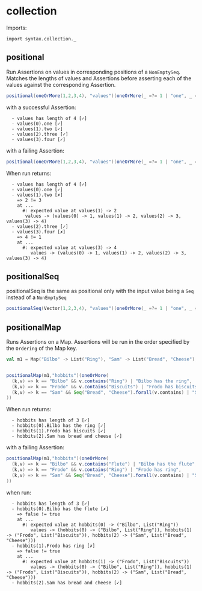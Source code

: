 # collection

Imports:

```
import syntax.collection._
```


## positional

Run Assertions on values in corresponding positions of a `NonEmptySeq`. Matches the lengths of values and Assertions before asserting each of the values against the corresponding Assertion.

```scala
positional(oneOrMore(1,2,3,4), "values")(oneOrMore(_ =?= 1 | "one", _ =?= 2 | "two", _ =?= 3 | "three", _ =?= 4 | "four"))
```

with a successful Assertion:

```
  - values has length of 4 [✓]
  - values(0).one [✓]
  - values(1).two [✓]
  - values(2).three [✓]
  - values(3).four [✓]
```

with a failing Assertion:

```scala
positional(oneOrMore(1,2,3,4), "values")(oneOrMore(_ =?= 1 | "one", _ =?= 3 | "two", _ =?= 3 | "three", _ =?= 1 | "four"))
```

When run returns:

```
  - values has length of 4 [✓]
  - values(0).one [✓]
  - values(1).two [✗]
    => 2 != 3
    at ...
      #: expected value at values(1) -> 2
       values -> (values(0) -> 1, values(1) -> 2, values(2) -> 3, values(3) -> 4)
  - values(2).three [✓]
  - values(3).four [✗]
    => 4 != 1
    at ...
      #: expected value at values(3) -> 4
         values -> (values(0) -> 1, values(1) -> 2, values(2) -> 3, values(3) -> 4)
```

## positionalSeq

positionalSeq is the same as positional only with the input value being a `Seq` instead of a `NonEmptySeq`

```scala
positionalSeq(Vector(1,2,3,4), "values")(oneOrMore(_ =?= 1 | "one", _ =?= 3 | "two", _ =?= 3 | "three", _ =?= 1 | "four"))
```

## positionalMap

Runs Assertions on a Map. Assertions will be run in the order specified by the `Ordering` of the Map key.

```scala
val m1 = Map("Bilbo" -> List("Ring"), "Sam" -> List("Bread", "Cheese"), "Frodo" -> List("Biscuits"))


positionalMap(m1,"hobbits")(oneOrMore(
  (k,v) => k == "Bilbo" && v.contains("Ring") | "Bilbo has the ring",
  (k,v) => k == "Frodo" && v.contains("Biscuits") | "Frodo has biscuits",
  (k,v) => k == "Sam" && Seq("Bread", "Cheese").forall(v.contains) | "Sam has bread and cheese"
))
```

When run returns:

```
  - hobbits has length of 3 [✓]
  - hobbits(0).Bilbo has the ring [✓]
  - hobbits(1).Frodo has biscuits [✓]
  - hobbits(2).Sam has bread and cheese [✓]
```

with a failing Assertion:

```scala
positionalMap(m1,"hobbits")(oneOrMore(
  (k,v) => k == "Bilbo" && v.contains("Flute") | "Bilbo has the flute",
  (k,v) => k == "Frodo" && v.contains("Ring") | "Frodo has ring",
  (k,v) => k == "Sam" && Seq("Bread", "Cheese").forall(v.contains) | "Sam has bread and cheese"
))
```

when run:

```
  - hobbits has length of 3 [✓]
  - hobbits(0).Bilbo has the flute [✗]
    => false != true
    at ...
      #: expected value at hobbits(0) -> ("Bilbo", List("Ring"))
         values -> (hobbits(0) -> ("Bilbo", List("Ring")), hobbits(1) -> ("Frodo", List("Biscuits")), hobbits(2) -> ("Sam", List("Bread", "Cheese")))
  - hobbits(1).Frodo has ring [✗]
    => false != true
    at ...
      #: expected value at hobbits(1) -> ("Frodo", List("Biscuits"))
         values -> (hobbits(0) -> ("Bilbo", List("Ring")), hobbits(1) -> ("Frodo", List("Biscuits")), hobbits(2) -> ("Sam", List("Bread", "Cheese")))
  - hobbits(2).Sam has bread and cheese [✓]
```